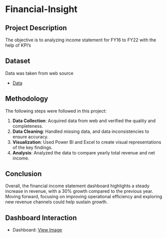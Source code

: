 # Financial-Insight
## Project Description
The objective is to analyzing income statement for FY16 to FY22 with the help of KPI’s
## Dataset
Data was taken from web source
-	<a href="https://github.com/Pravin12131/Financial-Insight/blob/main/DATA.xlsx">Data</a>
## Methodology
The following steps were followed in this project:
1.	**Data Collection**: Acquired data from web and verified the quality and completeness.
2.	**Data Cleaning**: Handled missing data, and data inconsistencies to ensure accuracy.
3.	**Visualization**: Used Power BI and Excel to create visual representations of the key findings.
4.	**Analysis**: Analyzed the data to compare yearly total revenue and net income.
## Conclusion
Overall, the financial income statement dashboard highlights a steady increase in revenue, with a 30% growth compared to the previous year. Moving forward, focusing on improving operational efficiency and exploring new revenue channels could help sustain growth.
## Dashboard Interaction
- Dashboard: <a href="https://github.com/Pravin12131/Financial-Insight/blob/main/Income%20Statement%20Dashboard.pdf">View Image</a>





